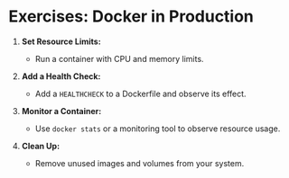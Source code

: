 # Exercises: Docker in Production

1. **Set Resource Limits:**
   - Run a container with CPU and memory limits.

2. **Add a Health Check:**
   - Add a `HEALTHCHECK` to a Dockerfile and observe its effect.

3. **Monitor a Container:**
   - Use `docker stats` or a monitoring tool to observe resource usage.

4. **Clean Up:**
   - Remove unused images and volumes from your system.